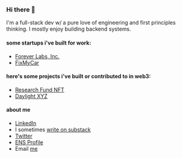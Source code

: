 ### Hi there 👋

I'm a full-stack dev w/ a pure love of engineering and first principles thinking. I mostly enjoy building backend systems.

#### some startups i've built for work:

- [Forever Labs, Inc.](https://foreverlabs.com)
- [FixMyCar](https://www.fixmycar.io)

#### here's some projects i've built or contributed to in web3:

- [Research Fund NFT](https://researchfundnft.com)
- [Daylight XYZ](https://www.daylight.xyz/)

#### about me

- [LinkedIn](https://linkedin.com/in/seanrobenalt)
- I sometimes [write on substack](https://seanrobenalt.substack.com)
- [Twitter](https://twitter.com/seanrob89)
- [ENS Profile](https://robenalt.eth.xyz)
- Email [me](mailto:srob0722@gmail.com)
